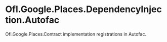 # Ofl.Google.Places.DependencyInjection.Autofac
Ofl.Google.Places.Contract implementation registrations in Autofac.
